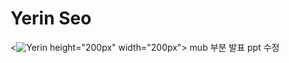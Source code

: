 # Yerin Seo
<![Yerin](https://user-images.githubusercontent.com/87190183/135880099-7acff5a9-ae36-48d8-9728-4bbf81ece842.jpg) height="200px" width="200px">
mub 부분 발표 ppt 수정
